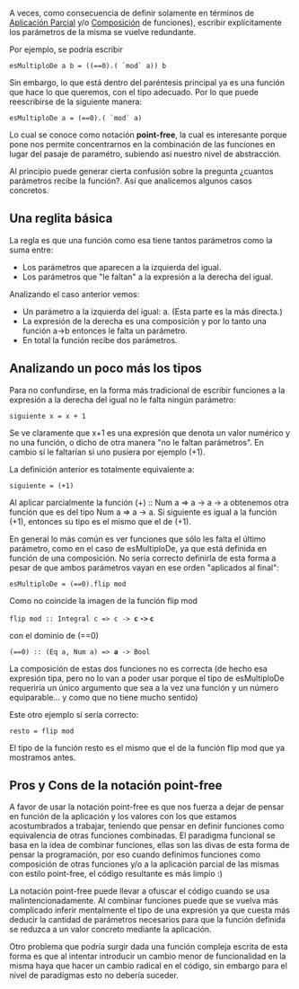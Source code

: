A veces, como consecuencia de definir solamente en términos de [Aplicación Parcial](aplicacion-parcial.html) y/o [Composición](composicion.html) de funciones), escribir explícitamente los parámetros de la misma se vuelve redundante.

Por ejemplo, se podría escribir

`` esMultiploDe a b = ((==0).( `mod` a)) b  ``

Sin embargo, lo que está dentro del paréntesis principal ya es una función que hace lo que queremos, con el tipo adecuado. Por lo que puede reescribirse de la siguiente manera:

`` esMultiploDe a = (==0).( `mod` a) ``

Lo cual se conoce como notación **point-free**, la cual es interesante porque pone nos permite concentrarnos en la combinación de las funciones en lugar del pasaje de paramétro, subiendo así nuestro nivel de abstracción.

Al principio puede generar cierta confusión sobre la pregunta ¿cuantos parámetros recibe la función?. Así que analicemos algunos casos concretos.

Una reglita básica
------------------

La regla es que una función como esa tiene tantos parámetros como la suma entre:

-   Los parámetros que aparecen a la izquierda del igual.
-   Los parámetros que "le faltan" a la expresión a la derecha del igual.

Analizando el caso anterior vemos:

-   Un parámetro a la izquierda del igual: a. (Esta parte es la más directa.)
-   La expresión de la derecha es una composición y por lo tanto una función a-&gt;b entonces le falta un parámetro.
-   En total la función recibe dos parámetros.

Analizando un poco más los tipos
--------------------------------

Para no confundirse, en la forma más tradicional de escribir funciones a la expresión a la derecha del igual no le falta ningún parámetro:

`siguiente x = x + 1`

Se ve claramente que x+1 es una expresión que denota un valor numérico y no una función, o dicho de otra manera "no le faltan parámetros". En cambio sí le faltarían si uno pusiera por ejemplo (+1).

La definición anterior es totalmente equivalente a:

`siguiente = (+1)`

Al aplicar parcialmente la función (+) :: Num a =&gt; a -&gt; a -&gt; a obtenemos otra función que es del tipo Num a =&gt; a -&gt; a. Si siguiente es igual a la función (+1), entonces su tipo es el mismo que el de (+1).

En general lo más común es ver funciones que sólo les falta el último parámetro, como en el caso de esMultiploDe, ya que está definida en función de una composición. No sería correcto definirla de esta forma a pesar de que ambos parámetros vayan en ese orden "aplicados al final":

`esMultiploDe = (==0).flip mod`

Como no coincide la imagen de la función flip mod

`flip mod :: Integral c => c -> `**`c` `->` `c`**

con el dominio de (==0)

`(==0) :: (Eq a, Num a) => `**`a`**` -> Bool`

La composición de estas dos funciones no es correcta (de hecho esa expresión tipa, pero no lo van a poder usar porque el tipo de esMultiploDe requeriría un único argumento que sea a la vez una función y un número equiparable... y como que no tiene mucho sentido)

Este otro ejemplo sí sería correcto:

`resto = flip mod`

El tipo de la función resto es el mismo que el de la función flip mod que ya mostramos antes.

Pros y Cons de la notación point-free
-------------------------------------

A favor de usar la notación point-free es que nos fuerza a dejar de pensar en función de la aplicación y los valores con los que estamos acostumbrados a trabajar, teniendo que pensar en definir funciones como equivalencia de otras funciones combinadas. El paradigma funcional se basa en la idea de combinar funciones, ellas son las divas de esta forma de pensar la programación, por eso cuando definimos funciones como composición de otras funciones y/o a la aplicación parcial de las mismas con estilo point-free, el código resultante es más limpio :)

La notación point-free puede llevar a ofuscar el código cuando se usa malintencionadamente. Al combinar funciones puede que se vuelva más complicado inferir mentalmente el tipo de una expresión ya que cuesta más deducir la cantidad de parámetros necesarios para que la función definida se reduzca a un valor concreto mediante la aplicación.

Otro problema que podría surgir dada una función compleja escrita de esta forma es que al intentar introducir un cambio menor de funcionalidad en la misma haya que hacer un cambio radical en el código, sin embargo para el nivel de paradigmas esto no debería suceder.
